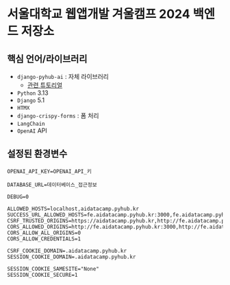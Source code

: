 # 서울대학교 웹앱개발 겨울캠프 2024 백엔드 저장소

## 핵심 언어/라이브러리

+ `django-pyhub-ai` : 자체 라이브러리
    - [관련 튜토리얼](https://django-pyhub-ai.readthedocs.io)
+ `Python` 3.13
+ `Django` 5.1
+ `HTMX`
+ `django-crispy-forms` : 폼 처리
+ `LangChain`
+ `OpenAI` API

## 설정된 환경변수

```
OPENAI_API_KEY=OPENAI_API_키

DATABASE_URL=데이터베이스_접근정보

DEBUG=0

ALLOWED_HOSTS=localhost,aidatacamp.pyhub.kr
SUCCESS_URL_ALLOWED_HOSTS=fe.aidatacamp.pyhub.kr:3000,fe.aidatacamp.pyhub.kr:5500,fe.aidatacamp.pyhub.kr:5173
CSRF_TRUSTED_ORIGINS=https://aidatacamp.pyhub.kr,http://fe.aidatacamp.pyhub.kr:3000,http://fe.aidatacamp.pyhub.kr:5500,http://fe.aidatacamp.pyhub.kr:5173
CORS_ALLOWED_ORIGINS=http://fe.aidatacamp.pyhub.kr:3000,http://fe.aidatacamp.pyhub.kr:5500,http://fe.aidatacamp.pyhub.kr:5173
CORS_ALLOW_ALL_ORIGINS=0
CORS_ALLOW_CREDENTIALS=1

CSRF_COOKIE_DOMAIN=.aidatacamp.pyhub.kr
SESSION_COOKIE_DOMAIN=.aidatacamp.pyhub.kr

SESSION_COOKIE_SAMESITE="None"
SESSION_COOKIE_SECURE=1
```
